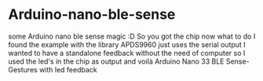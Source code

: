 # Arduino-nano-ble-sense
some Arduino nano ble sense magic :D
So you got the chip now what to do
I found the example with the library  APDS9960 just uses the serial output I wanted to have a standalone feedback without the need of computer so I used the led's in the chip as output and voilà
Arduino Nano 33 BLE Sense- Gestures with led feedback
